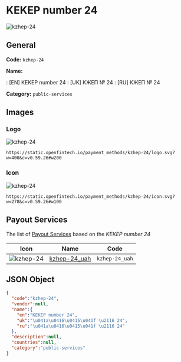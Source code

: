 
# KEKEP number 24 
![kzhep-24](https://static.openfintech.io/payment_methods/kzhep-24/logo.svg?w=400&c=v0.59.26#w200)  

## General 
**Code:** `kzhep-24` 
 
**Name:** 
 
:	[EN] KEKEP number 24 
:	[UK] КЖЕП № 24 
:	[RU] КЖЕП № 24 
 
**Category:** `public-services` 
 

## Images 

### Logo 
![kzhep-24](https://static.openfintech.io/payment_methods/kzhep-24/logo.svg?w=400&c=v0.59.26#w200)  

```
https://static.openfintech.io/payment_methods/kzhep-24/logo.svg?w=400&c=v0.59.26#w200
```  

### Icon 
![kzhep-24](https://static.openfintech.io/payment_methods/kzhep-24/icon.svg?w=278&c=v0.59.26#w100)  

```
https://static.openfintech.io/payment_methods/kzhep-24/icon.svg?w=278&c=v0.59.26#w100
```  

## Payout Services 
 
The list of [Payout Services](/payout-services/) based on the _KEKEP number 24_ 

|Icon|Name|Code| 
|:---:|:---:|:---:| 
|![kzhep-24](https://static.openfintech.io/payout_methods/kzhep-24/icon.png?w=278&c=v0.59.26#w40) |[kzhep-24_uah](/payout-services/kzhep-24_uah/)|`kzhep-24_uah`| 
 

## JSON Object 

```json
{
  "code":"kzhep-24",
  "vendor":null,
  "name":{
    "en":"KEKEP number 24",
    "uk":"\u041a\u0416\u0415\u041f \u2116 24",
    "ru":"\u041a\u0416\u0415\u041f \u2116 24"
  },
  "description":null,
  "countries":null,
  "category":"public-services"
}
```  

